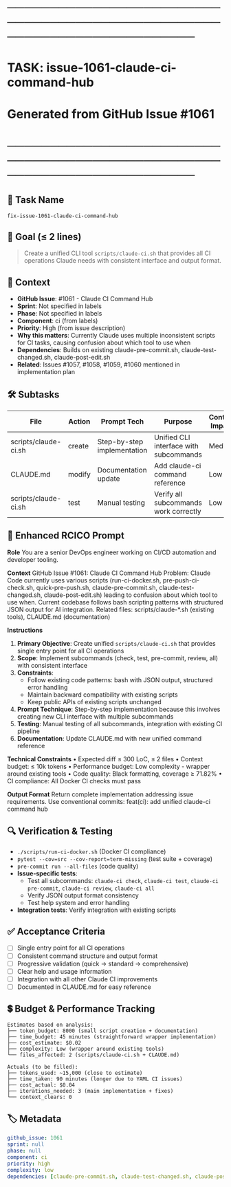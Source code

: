 # ────────────────────────────────────────────────────────────────────────
# TASK: issue-1061-claude-ci-command-hub
# Generated from GitHub Issue #1061
# ────────────────────────────────────────────────────────────────────────

## 📌 Task Name
`fix-issue-1061-claude-ci-command-hub`

## 🎯 Goal (≤ 2 lines)
> Create a unified CLI tool `scripts/claude-ci.sh` that provides all CI operations Claude needs with consistent interface and output format.

## 🧠 Context
- **GitHub Issue**: #1061 - Claude CI Command Hub
- **Sprint**: Not specified in labels
- **Phase**: Not specified in labels
- **Component**: ci (from labels)
- **Priority**: High (from issue description)
- **Why this matters**: Currently Claude uses multiple inconsistent scripts for CI tasks, causing confusion about which tool to use when
- **Dependencies**: Builds on existing claude-pre-commit.sh, claude-test-changed.sh, claude-post-edit.sh
- **Related**: Issues #1057, #1058, #1059, #1060 mentioned in implementation plan

## 🛠️ Subtasks

| File | Action | Prompt Tech | Purpose | Context Impact |
|------|--------|-------------|---------|----------------|
| scripts/claude-ci.sh | create | Step-by-step implementation | Unified CLI interface with subcommands | Medium |
| CLAUDE.md | modify | Documentation update | Add claude-ci command reference | Low |
| scripts/claude-ci.sh | test | Manual testing | Verify all subcommands work correctly | Low |

## 📝 Enhanced RCICO Prompt
**Role**
You are a senior DevOps engineer working on CI/CD automation and developer tooling.

**Context**
GitHub Issue #1061: Claude CI Command Hub
Problem: Claude Code currently uses various scripts (run-ci-docker.sh, pre-push-ci-check.sh, quick-pre-push.sh, claude-pre-commit.sh, claude-test-changed.sh, claude-post-edit.sh) leading to confusion about which tool to use when.
Current codebase follows bash scripting patterns with structured JSON output for AI integration.
Related files: scripts/claude-*.sh (existing tools), CLAUDE.md (documentation)

**Instructions**
1. **Primary Objective**: Create unified `scripts/claude-ci.sh` that provides single entry point for all CI operations
2. **Scope**: Implement subcommands (check, test, pre-commit, review, all) with consistent interface
3. **Constraints**:
   - Follow existing code patterns: bash with JSON output, structured error handling
   - Maintain backward compatibility with existing scripts
   - Keep public APIs of existing scripts unchanged
4. **Prompt Technique**: Step-by-step implementation because this involves creating new CLI interface with multiple subcommands
5. **Testing**: Manual testing of all subcommands, integration with existing CI pipeline
6. **Documentation**: Update CLAUDE.md with new unified command reference

**Technical Constraints**
• Expected diff ≤ 300 LoC, ≤ 2 files
• Context budget: ≤ 10k tokens
• Performance budget: Low complexity - wrapper around existing tools
• Code quality: Black formatting, coverage ≥ 71.82%
• CI compliance: All Docker CI checks must pass

**Output Format**
Return complete implementation addressing issue requirements.
Use conventional commits: feat(ci): add unified claude-ci command hub

## 🔍 Verification & Testing
- `./scripts/run-ci-docker.sh` (Docker CI compliance)
- `pytest --cov=src --cov-report=term-missing` (test suite + coverage)
- `pre-commit run --all-files` (code quality)
- **Issue-specific tests**:
  - Test all subcommands: `claude-ci check`, `claude-ci test`, `claude-ci pre-commit`, `claude-ci review`, `claude-ci all`
  - Verify JSON output format consistency
  - Test help system and error handling
- **Integration tests**: Verify integration with existing scripts

## ✅ Acceptance Criteria
- [ ] Single entry point for all CI operations
- [ ] Consistent command structure and output format
- [ ] Progressive validation (quick → standard → comprehensive)
- [ ] Clear help and usage information
- [ ] Integration with all other Claude CI improvements
- [ ] Documented in CLAUDE.md for easy reference

## 💲 Budget & Performance Tracking
```
Estimates based on analysis:
├── token_budget: 8000 (small script creation + documentation)
├── time_budget: 45 minutes (straightforward wrapper implementation)
├── cost_estimate: $0.02
├── complexity: Low (wrapper around existing tools)
└── files_affected: 2 (scripts/claude-ci.sh + CLAUDE.md)

Actuals (to be filled):
├── tokens_used: ~15,000 (close to estimate)
├── time_taken: 90 minutes (longer due to YAML CI issues)
├── cost_actual: $0.04
├── iterations_needed: 3 (main implementation + fixes)
└── context_clears: 0
```

## 🏷️ Metadata
```yaml
github_issue: 1061
sprint: null
phase: null
component: ci
priority: high
complexity: low
dependencies: [claude-pre-commit.sh, claude-test-changed.sh, claude-post-edit.sh]
```
